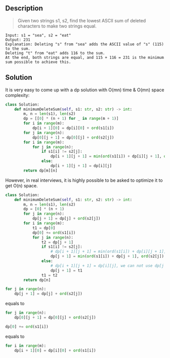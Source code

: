 ## Description
>Given two strings s1, s2, find the lowest ASCII sum of deleted characters to make two strings equal.

```
Input: s1 = "sea", s2 = "eat"
Output: 231
Explanation: Deleting "s" from "sea" adds the ASCII value of "s" (115) to the sum.
Deleting "t" from "eat" adds 116 to the sum.
At the end, both strings are equal, and 115 + 116 = 231 is the minimum sum possible to achieve this.
```
## Solution
It is very easy to come up with a dp solution with O(mn) time & O(mn) space complexity:
```python
class Solution:
    def minimumDeleteSum(self, s1: str, s2: str) -> int:
        m, n = len(s1), len(s2)
        dp = [[0] * (n + 1) for _ in range(m + 1)]
        for i in range(m):
            dp[i + 1][0] = dp[i][0] + ord(s1[i])
        for j in range(n):
            dp[0][j + 1] = dp[0][j] + ord(s2[j])
        for i in range(m):
            for j in range(n):
                if s1[i] != s2[j]:
                    dp[i + 1][j + 1] = min(ord(s1[i]) + dp[i][j + 1], ord(s2[j]) + dp[i + 1][j])
                else:
                    dp[i + 1][j + 1] = dp[i][j]
        return dp[m][n]
```

However, in real interviews, it is highly possible to be asked to optimize it to get O(n) space.
```python
class Solution:
    def minimumDeleteSum(self, s1: str, s2: str) -> int:
        m, n = len(s1), len(s2)
        dp = [0] * (n + 1)
        for j in range(n):
            dp[j + 1] = dp[j] + ord(s2[j]) 
        for i in range(m):
            t1 = dp[0]
            dp[0] += ord(s1[i])
            for j in range(n):
                t2 = dp[j + 1]
                if s1[i] != s2[j]:
                    # dp[i + 1][j + 1] = min(ord(s1[i]) + dp[i][j + 1], ord(s2[j]) + dp[i + 1][j])
                    dp[j + 1] = min(ord(s1[i]) + dp[j + 1], ord(s2[j]) + dp[j]) 
                else:
                    # dp[i + 1][j + 1] = dp[i][j], we can not use dp[j + 1] = dp[j], because dp[j] here equals to dp[i + 1][j]
                    dp[j + 1] = t1
                t1 = t2
        return dp[n]
```
```python
for j in range(n):
    dp[j + 1] = dp[j] + ord(s2[j]) 
```
equals to
```python
for j in range(n):
    dp[0][j + 1] = dp[0][j] + ord(s2[j])
```
```python
dp[0] += ord(s1[i])
```
equals to
```python
for i in range(m):
    dp[i + 1][0] = dp[i][0] + ord(s1[i])
```

